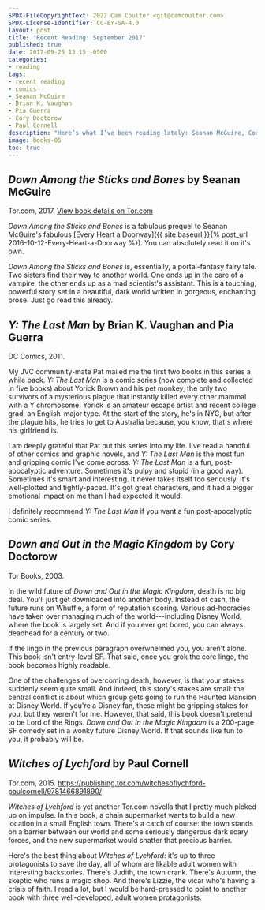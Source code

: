 ```yaml
---
SPDX-FileCopyrightText: 2022 Cam Coulter <git@camcoulter.com>
SPDX-License-Identifier: CC-BY-SA-4.0
layout: post
title: "Recent Reading: September 2017"
published: true
date: 2017-09-25 13:15 -0500
categories:
- reading
tags:
- recent reading
- comics
- Seanan McGuire
- Brian K. Vaughan
- Pia Guerra
- Cory Doctorow
- Paul Cornell
description: "Here’s what I’ve been reading lately: Seanan McGuire, Cory Doctorow, Paul Cornell, Brian K. Vaughan, and Pia Guerra."
image: books-05
toc: true
---
```


## <cite>Down Among the Sticks and Bones</cite> by Seanan McGuire

<p class="bookinfo">Tor.com, 2017. <a href="https://publishing.tor.com/downamongthesticksandbones-seananmcguire/9780765392039/">View book details on Tor.com</a></p>

<cite>Down Among the Sticks and Bones</cite> is a fabulous prequel to Seanan McGuire's fabulous [Every Heart a Doorway]({{ site.baseurl }}{% post_url 2016-10-12-Every-Heart-a-Doorway %}). You can absolutely read it on it's own.

<cite>Down Among the Sticks and Bones</cite> is, essentially, a portal-fantasy fairy tale. Two sisters find their way to another world. One ends up in the care of a vampire, the other ends up as a mad scientist's assistant. This is a touching, powerful story set in a beautiful, dark world written in gorgeous, enchanting prose. Just go read this already.

## <cite>Y: The Last Man</cite> by Brian K. Vaughan and Pia Guerra

<p class="bookinfo">DC Comics, 2011.</p>

My JVC community-mate Pat mailed me the first two books in this series a while back. <cite>Y: The Last Man</cite> is a comic series (now complete and collected in five books) about Yorick Brown and his pet monkey, the only two survivors of a mysterious plague that instantly killed every other mammal with a Y chromosome. Yorick is an amateur escape artist and recent college grad, an English-major type. At the start of the story, he's in NYC, but after the plague hits, he tries to get to Australia because, you know, that's where his girlfriend is.

I am deeply grateful that Pat put this series into my life. I've read a handful of other comics and graphic novels, and <cite>Y: The Last Man</cite> is the most fun and gripping comic I've come across. <cite>Y: The Last Man</cite> is a fun, post-apocalyptic adventure. Sometimes it's pulpy and stupid (in a good way). Sometimes it's smart and interesting. It never takes itself too seriously. It's well-plotted and tightly-paced. It's got great characters, and it had a bigger emotional impact on me than I had expected it would.

I definitely recommend <cite>Y: The Last Man</cite> if you want a fun post-apocalyptic comic series.

## <cite>Down and Out in the Magic Kingdom</cite> by Cory Doctorow

<p class="bookinfo">Tor Books, 2003.</p>

In the wild future of <cite>Down and Out in the Magic Kingdom</cite>, death is no big deal. You'll just get downloaded into another body. Instead of cash, the future runs on Whuffie, a form of reputation scoring. Various ad-hocracies have taken over managing much of the world---including Disney World, where the book is largely set. And if you ever get bored, you can always deadhead for a century or two.

If the lingo in the previous paragraph overwhelmed you, you aren't alone. This book isn't entry-level SF. That said, once you grok the core lingo, the book becomes highly readable.

One of the challenges of overcoming death, however, is that your stakes suddenly seem quite small. And indeed, this story's stakes are small: the central conflict is about which group gets going to run the Haunted Mansion at Disney World. If you're a Disney fan, these might be gripping stakes for you, but they weren't for me. However, that said, this book doesn't pretend to be Lord of the Rings. <cite>Down and Out in the Magic Kingdom</cite> is a 200-page SF comedy set in a wonky future Disney World. If that sounds like fun to you, it probably will be.

## <cite>Witches of Lychford</cite> by Paul Cornell

<p class="bookinfo">Tor.com, 2015. <a href="https://publishing.tor.com/witchesoflychford-paulcornell/9781466891890/">https://publishing.tor.com/witchesoflychford-paulcornell/9781466891890/</a></p>

<cite>Witches of Lychford</cite> is yet another Tor.com novella that I pretty much picked up on impulse. In this book, a chain supermarket wants to build a new location in a small English town. There's a catch of course: the town stands on a barrier between our world and some seriously dangerous dark scary forces, and the new supermarket would shatter that precious barrier.

Here's the best thing about <cite>Witches of Lychford</cite>: it's up to three protagonists to save the day, all of whom are likable adult women with interesting backstories. There's Judith, the town crank. There's Autumn, the skeptic who runs a magic shop. And there's Lizzie, the vicar who's having a crisis of faith. I read a lot, but I would be hard-pressed to point to another book with three well-developed, adult women protagonists.
